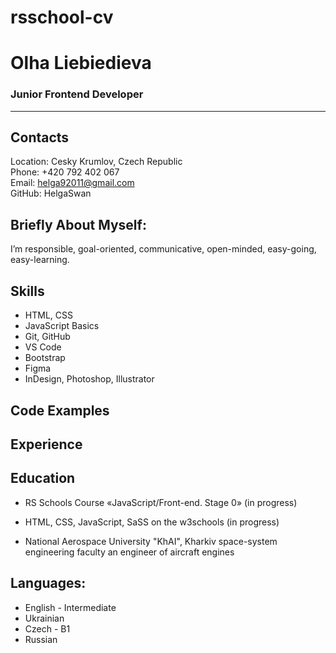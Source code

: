 # rsschool-cv
# Olha Liebiedieva

### Junior Frontend Developer
___________________
## Contacts
Location: Cesky Krumlov, Czech Republic  
Phone: +420 792 402 067  
Email: helga92011@gmail.com  
GitHub: HelgaSwan

## Briefly About Myself:

I’m responsible, goal-oriented, communicative, open-minded, easy-going, easy-learning.

## Skills

- HTML, CSS
- JavaScript Basics
- Git, GitHub
- VS Code
- Bootstrap
- Figma
- InDesign, Photoshop, Illustrator
## Code Examples


## Experience


## Education

- RS Schools Course «JavaScript/Front-end. Stage 0» (in progress)

- HTML, CSS, JavaScript, SaSS on the w3schools (in progress)

- National Aerospace University "KhAI", Kharkiv
space-system engineering faculty
an engineer of aircraft engines


## Languages:

- English - Intermediate  
- Ukrainian  
- Czech - В1  
- Russian
